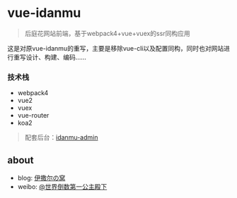 # vue-idanmu
>后庭花网站前端，基于webpack4+vue+vuex的ssr同构应用

这是对原vue-idanmu的重写，主要是移除vue-cli以及配置同构，同时也对网站进行重写设计、构建、编码……

### 技术栈
* webpack4
* vue2
* vuex
* vue-router
* koa2

>配套后台：[idanmu-admin](https://github.com/132yse/idanmu-admin)

## about

* blog: [伊撒尔の窝](http://www.yisaer.com)
* weibo: [@世界倒数第一公主殿下](http://weibo.com/oreshura)